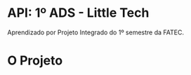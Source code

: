 # API: 1º ADS - Little Tech

Aprendizado por Projeto Integrado do 1º semestre da FATEC.
  
  
  
<h1> O Projeto</h1>
